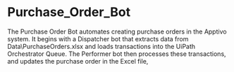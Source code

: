 # Purchase_Order_Bot
The Purchase Order Bot automates creating purchase orders in the Apptivo system. It begins with a Dispatcher bot that extracts data from Data\PurchaseOrders.xlsx and loads transactions into the UiPath Orchestrator Queue. The Performer bot then processes these transactions, and updates the purchase order  in the Excel file,
